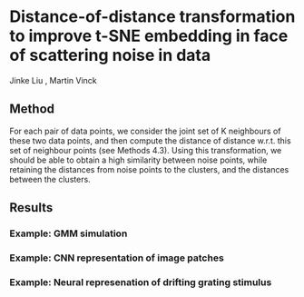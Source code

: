 # Distance-of-distance transformation to improve t-SNE embedding in face of scattering noise in data

Jinke Liu , Martin Vinck 
## 

## Method 
  For each pair of data points, we consider the joint set of K neighbours of these two data points, and then compute the distance of distance w.r.t. this set of neighbour points (see Methods 4.3). Using this transformation, we should be able to obtain a high similarity between noise points, while retaining the distances from noise points to the clusters, and the distances between the clusters.

## Results

### Example: GMM simulation  

### Example: CNN representation of image patches 

### Example: Neural represenation of drifting grating stimulus
